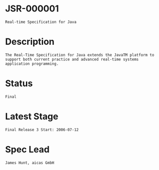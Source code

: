 # JSR-000001
    Real-time Specification for Java
# Description 
    The Real-Time Specification for Java extends the JavaTM platform to support both current practice and advanced real-time systems application programming.
# Status 
    Final
# Latest Stage
    Final Release 3 Start: 2006-07-12
# Spec Lead
    James Hunt, aicas GmbH
